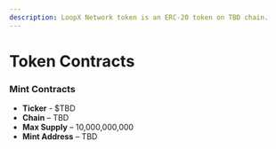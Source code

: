 ```yaml
---
description: LoopX Network token is an ERC-20 token on TBD chain.
---
```


# Token Contracts

### Mint Contracts

* **Ticker** - $TBD
* **Chain** – TBD
* **Max Supply** – 10,000,000,000
* **Mint Address** – TBD
